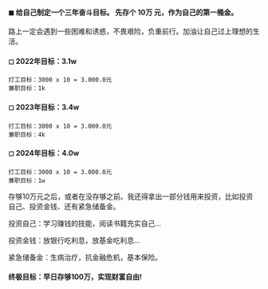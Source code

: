 #### ◼ 给自己制定一个三年奋斗目标。 先存个 10万 元，作为自己的第一桶金。

路上一定会遇到一些困难和诱惑，不畏艰险，负重前行。加油让自己过上理想的生活。

#### ◻ 2022年目标：3.1w
    打工目标：3000 x 10 = 3.000.0元
    兼职目标：1k

#### ◻ 2023年目标：3.4w
    打工目标：3000 x 10 = 3.000.0元
    兼职目标：4k

#### ◻ 2024年目标：4.0w
    打工目标：3000 x 10 = 3.000.0元
    兼职目标：1w
    
存够10万元之后，或者在没存够之前。我还得拿出一部分钱用来投资，比如投资自己、投资金钱、还有紧急储备金。

投资自己：学习赚钱的技能，阅读书籍充实自己...

投资金钱：放银行吃利息，放基金吃利息...

紧急储备金：生病治疗，抗金融危机，基本保险。


#### 终极目标：早日存够100万，实现财富自由!
